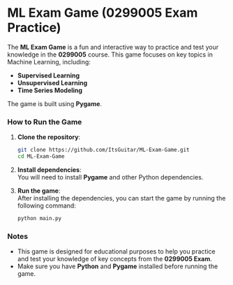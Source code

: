 # ML Exam Game (0299005 Exam Practice)

The **ML Exam Game** is a fun and interactive way to practice and test your knowledge in the **0299005** course. This game focuses on key topics in Machine Learning, including:

- **Supervised Learning**
- **Unsupervised Learning**
- **Time Series Modeling**

The game is built using **Pygame**.

### How to Run the Game

1. **Clone the repository**:  
   ```bash
   git clone https://github.com/ItsGuitar/ML-Exam-Game.git
   cd ML-Exam-Game
2. **Install dependencies**:  
   You will need to install **Pygame** and other Python dependencies.  
   
3. **Run the game**:  
   After installing the dependencies, you can start the game by running the following command:
   ```bash
   python main.py

### Notes
- This game is designed for educational purposes to help you practice and test your knowledge of key concepts from the **0299005 Exam**.
- Make sure you have **Python** and **Pygame** installed before running the game.
